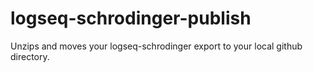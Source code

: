 # logseq-schrodinger-publish
Unzips and moves your logseq-schrodinger export to your local github directory.
